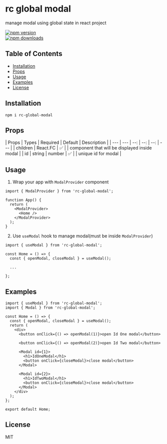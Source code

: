 # rc global modal

manage modal using global state in react project

[![npm version](https://img.shields.io/npm/v/rc-global-modal.svg?style=flat-square)](https://www.npmjs.com/package/rc-global-modal)  
[![npm downloads](https://img.shields.io/npm/dm/rc-global-modal.svg?style=flat-square)](https://www.npmjs.com/package/rc-global-modal)

## Table of Contents

- [Installation](#installation)
- [Props](#props)
- [Usage](#usage)
- [Examples](#examples)
- [License](#license)

## Installation

```
npm i rc-global-modal
```

## Props

| Props | Types | Required | Default | Description |
| --- | --- | --: | --: | --: | --- |
| children | React.FC<any> | ✅ |  | component that will be displayed inside modal |
| id | string | number | ✅ |  | unique id for modal |

## Usage

1. Wrap your app with `ModalProvider` component

```tsx
import { ModalProvider } from 'rc-global-modal';

function App() {
  return (
    <ModalProvider>
      <Home />
    </ModalProvider>
  );
}
```

2. Use `useModal` hook to manage modal(must be inside `ModalProvider`)

```tsx
import { useModal } from 'rc-global-modal';

const Home = () => {
  const { openModal, closeModal } = useModal();

  ...

};
```

## Examples

```tsx
import { useModal } from 'rc-global-modal';
import { Modal } from 'rc-global-modal';

const Home = () => {
  const { openModal, closeModal } = useModal();
  return (
    <div>
      <button onClick={() => openModal(1)}>open Id One modal</button>

      <button onClick={() => openModal(2)}>open Id Two modal</button>

      <Modal id={1}>
        <h1>IdOneModal</h1>
        <button onClick={closeModal}>close modal</button>
      </Modal>

      <Modal id={2}>
        <h1>IdTwoModal</h1>
        <button onClick={closeModal}>close modal</button>
      </Modal>
    </div>
  );
};

export default Home;
```

## License

MIT
